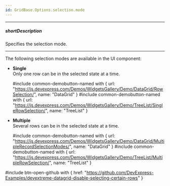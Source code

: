 ```yaml
---
id: GridBase.Options.selection.mode
---
```

---
##### shortDescription
Specifies the selection mode.

---
The following selection modes are available in the UI component:

- **Single**        
Only one row can be in the selected state at a time.

    #include common-demobutton-named with {
        url: "https://js.devexpress.com/Demos/WidgetsGallery/Demo/DataGrid/RowSelection/",
        name: "DataGrid"
    }
    #include common-demobutton-named with {
        url: "https://js.devexpress.com/Demos/WidgetsGallery/Demo/TreeList/SingleRowSelection/",
        name: "TreeList"
    }

- **Multiple**          
Several rows can be in the selected state at a time.

    #include common-demobutton-named with {
        url: "https://js.devexpress.com/Demos/WidgetsGallery/Demo/DataGrid/MultipleRecordSelectionModes/",
        name: "DataGrid"
    }
    #include common-demobutton-named with {
        url: "https://js.devexpress.com/Demos/WidgetsGallery/Demo/TreeList/MultipleRowSelection/",
        name: "TreeList"
    }

#include btn-open-github with {
    href: "https://github.com/DevExpress-Examples/devextreme-datagrid-disable-selecting-certain-rows"
}
